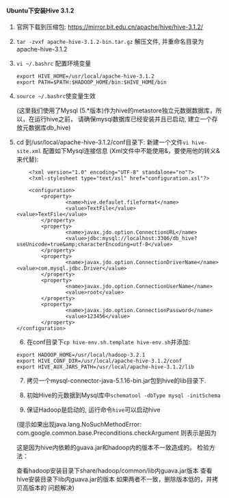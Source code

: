 #### Ubuntu下安装Hive 3.1.2

1. 官网下载到压缩包: https://mirror.bit.edu.cn/apache/hive/hive-3.1.2/

2. `tar -zvxf apache-hive-3.1.2-bin.tar.gz` 解压文件, 并重命名目录为
    apache-hive-3.1.2
    
3. `vi ~/.bashrc` 配置环境变量
    ```
    export HIVE_HOME=/usr/local/apache-hive-3.1.2
    export PATH=$PATH:$HADOOP_HOME/bin:$HIVE_HOME/bin
    ```
   
4. `source ~/.bashrc`使变量生效

    (这里我们使用了Mysql (5.*版本)作为hive的metastore独立元数据数据库，所以，在运行hive之前，
     请确保mysql数据库已经安装并且已启动, 建立一个存放元数据库db_hive)

5. cd 到/usr/local/apache-hive-3.1.2/conf目录下:
    新建一个文件`vi hive-site.xml` 配置如下Mysql连接信息 (Xml文件中不能使用&，要使用他的转义&amp;来代替):
    ```
        <?xml version="1.0" encoding="UTF-8" standalone="no"?>
        <?xml-stylesheet type="text/xsl" href="configuration.xsl"?>

        <configuration>
            <property>
                    <name>hive.defaulet.fileformat</name>
                    <value>TextFile</value>                                                                                                                   <value>TextFile</value>
            </property>
            <property>
                    <name>javax.jdo.option.ConnectionURL</name>
                    <value>jdbc:mysql://localhost:3306/db_hive?useUnicode=true&amp;characterEncoding=utf-8</value>
            </property>
            <property>
                    <name>javax.jdo.option.ConnectionDriverName</name>                                                                                                                           <value>com.mysql.jdbc.Driver</value>
            </property>
            <property>
                    <name>javax.jdo.option.ConnectionUserName</name>
                    <value>root</value>
            </property>
            <property>
                    <name>javax.jdo.option.ConnectionPassword</name>
                    <value>123456</value>
            </property>
    </configuration>
    ```
   
   6. 在conf目录下`cp hive-env.sh.template hive-env.sh`并添加:
   ```
   export HADOOP_HOME=/usr/local/hadoop-3.2.1
   export HIVE_CONF_DIR=/usr/local/apache-hive-3.1.2/conf
   export HIVE_AUX_JARS_PATH=/usr/local/apache-hive-3.1.2/lib
   ```
   
   7. 拷贝一个mysql-connector-java-5.1.16-bin.jar包到hive的lib目录下.
   
   8. 初始Hive的元数据到Mysql库中`schematool -dbType mysql -initSchema`
   
   9. 保证Hadoop是启动的, 运行命令`hive`可以启动hive
   
   (提示如果出现java.lang.NoSuchMethodError: com.google.common.base.Preconditions.checkArgument
   则表示是因为
   
   这是因为hive内依赖的guava.jar和hadoop内的版本不一致造成的。 检验方法：
   
   查看hadoop安装目录下share/hadoop/common/lib内guava.jar版本
   查看hive安装目录下lib内guava.jar的版本 如果两者不一致，删除版本低的，并拷贝高版本的 问题解决)